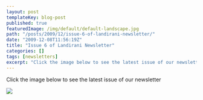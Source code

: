 ```yaml
---
layout: post
templateKey: blog-post
published: true
featuredImage: /img/default/default-landscape.jpg
path: "/posts/2009/12/issue-6-of-landirani-newsletter/"
date: "2009-12-08T11:56:19Z"
title: "Issue 6 of Landirani Newsletter"
categories: []
tags: [newsletters]
excerpt: "Click the image below to see the latest issue of our newsletter"
---
```


Click the image below to see the latest issue of our newsletter

[![](https://www.landirani.org/image_library/news/full_size/4b1e69d01484eissue_6_newsletter.jpg)](/pdfs/newsletters/Newsletter_issue_6.pdf)

